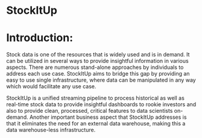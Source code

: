 # StockItUp

# Introduction: 

Stock data is one of the resources that is widely used and is in demand. It can be utilized in several ways to provide insightful information in various aspects. There are numerous stand-alone approaches by individuals to address each use case. StockItUp aims to bridge this gap by providing an easy to use single infrastructure, where data can be manipulated in any way which would facilitate any use case. 

StockItUp is a unified streaming pipeline to process historical as well as real-time stock data to provide insightful dashboards to rookie investors and also to provide clean, processed, critical features to data scientists on-demand. Another important business aspect that StockItUp addresses is that it eliminates the need for an external data warehouse, making this a data warehouse-less infrastructure. 
